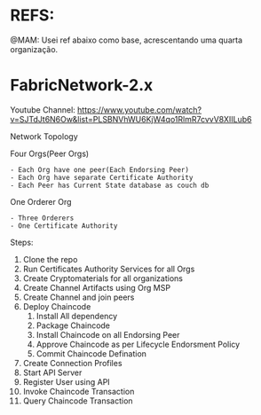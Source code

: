 # REFS:

@MAM: Usei ref abaixo como base, acrescentando uma quarta organização.  

# FabricNetwork-2.x

Youtube Channel: https://www.youtube.com/watch?v=SJTdJt6N6Ow&list=PLSBNVhWU6KjW4qo1RlmR7cvvV8XIILub6


Network Topology

Four Orgs(Peer Orgs)

    - Each Org have one peer(Each Endorsing Peer)
    - Each Org have separate Certificate Authority
    - Each Peer has Current State database as couch db


One Orderer Org

    - Three Orderers
    - One Certificate Authority



Steps:

1) Clone the repo
2) Run Certificates Authority Services for all Orgs
3) Create Cryptomaterials for all organizations
4) Create Channel Artifacts using Org MSP
5) Create Channel and join peers
6) Deploy Chaincode
   1) Install All dependency
   2) Package Chaincode
   3) Install Chaincode on all Endorsing Peer
   4) Approve Chaincode as per Lifecycle Endorsment Policy
   5) Commit Chaincode Defination
7) Create Connection Profiles
8) Start API Server
9) Register User using API
10) Invoke Chaincode Transaction
11) Query Chaincode Transaction

